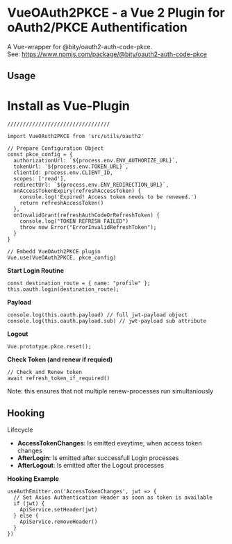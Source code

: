 # VueOAuth2PKCE - a Vue 2 Plugin for oAuth2/PKCE Authentification

A Vue-wrapper for @bity/oauth2-auth-code-pkce.\
See: https://www.npmjs.com/package/@bity/oauth2-auth-code-pkce

## Usage

# Install as Vue-Plugin

```
/////////////////////////////////

import VueOAuth2PKCE from 'src/utils/oauth2'

// Prepare Configuration Object
const pkce_config = {
  authorizationUrl: `${process.env.ENV_AUTHORIZE_URL}`,
  tokenUrl: `${process.env.TOKEN_URL}`,
  clientId: process.env.CLIENT_ID,
  scopes: ['read'],
  redirectUrl: `${process.env.ENV_REDIRECTION_URL}`,
  onAccessTokenExpiry(refreshAccessToken) {
    console.log('Expired! Access token needs to be renewed.')
    return refreshAccessToken()
  },
  onInvalidGrant(refreshAuthCodeOrRefreshToken) {
    console.log("TOKEN REFRESH FAILED")
    throw new Error("ErrorInvalidRefreshToken");
  }
}

// Embedd VueOAuth2PKCE plugin
Vue.use(VueOAuth2PKCE, pkce_config)

```

**Start Login Routine**

```
const destination_route = { name: "profile" };
this.oauth.login(destination_route);
```

**Payload**

```
console.log(this.oauth.payload) // full jwt-payload object
console.log(this.oauth.payload.sub) // jwt-payload sub attribute
```

**Logout**

```
Vue.prototype.pkce.reset();
```

**Check Token (and renew if requied)**

```
// Check and Renew token
await refresh_token_if_required()
```

Note: this ensures that not multiple renew-processes run simultaniously

## Hooking

Lifecycle

- **AccessTokenChanges**: Is emitted eveytime, when access token changes
- **AfterLogin**: Is emitted after successfull Login processes
- **AfterLogout**: Is emitted after the Logout processes

**Hooking Example**

```
useAuthEmitter.on('AccessTokenChanges', jwt => {
  // Set Axios Authentication Header as soon as token is available
  if (jwt) {
    ApiService.setHeader(jwt)
  } else {
    ApiService.removeHeader()
  }
})
```
